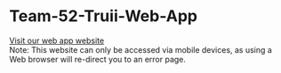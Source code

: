 # Team-52-Truii-Web-App
<a href="team52truii.heliohost.org">Visit our web app website</a><br />
Note: This website can only be accessed via mobile devices, as using a Web browser will re-direct you to an error page.
